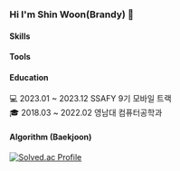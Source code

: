 ### Hi I'm Shin Woon(Brandy) :wave:

#### Skills

#### Tools

#### Education
:computer: 2023.01 ~ 2023.12 SSAFY 9기 모바일 트랙   
:mortar_board: 2018.03 ~ 2022.02 영남대 컴퓨터공학과   

#### Algorithm (Baekjoon)
[![Solved.ac Profile](http://mazassumnida.wtf/api/v2/generate_badge?boj=glowie)](https://solved.ac/glowie/)

<!--
**ShinWoon/ShinWoon** is a ✨ _special_ ✨ repository because its `README.md` (this file) appears on your GitHub profile.

Here are some ideas to get you started:

- 🔭 I’m currently working on ...
- 🌱 I’m currently learning ...
- 👯 I’m looking to collaborate on ...
- 🤔 I’m looking for help with ...
-  💬 Ask me about ...
- 📫 How to reach me: ...
- 😄 Pronouns: ...
- ⚡ Fun fact: ...
-->
